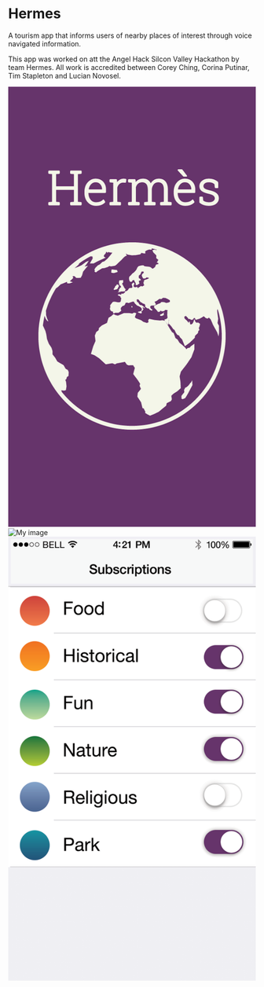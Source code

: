 Hermes
======

A tourism app that informs users of nearby places of interest through voice navigated information.

This app was worked on att the Angel Hack Silcon Valley Hackathon by team Hermes. All work is accredited between Corey Ching, Corina Putinar, Tim Stapleton and Lucian Novosel. 

![My image](https://github.com/cching808/Hermes/blob/master/icon%2BsplashScreen/hermesAssets-15.png)
![My image](https://github.com/cching808/YumClub/blob/master/misq/https://github.com/cching808/Hermes/blob/master/Maps_Page.png)
![My image](https://github.com/cching808/Hermes/blob/master/subscription.png)
